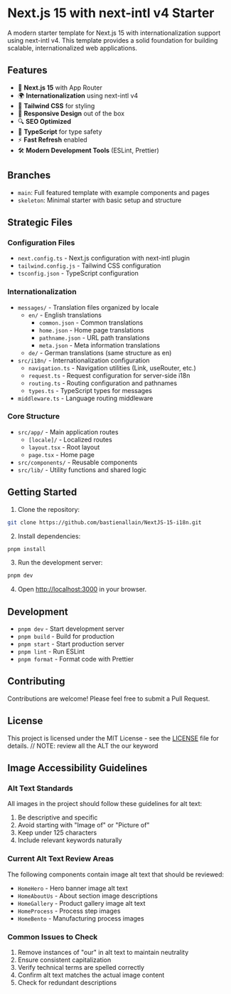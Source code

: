 # Next.js 15 with next-intl v4 Starter

A modern starter template for Next.js 15 with internationalization support using next-intl v4. This template provides a solid foundation for building scalable, internationalized web applications.

## Features

- 🚀 **Next.js 15** with App Router
- 🌍 **Internationalization** using next-intl v4
- 🎨 **Tailwind CSS** for styling
- 📱 **Responsive Design** out of the box
- 🔍 **SEO Optimized**
- 🎯 **TypeScript** for type safety
- ⚡ **Fast Refresh** enabled
- 🛠 **Modern Development Tools** (ESLint, Prettier)

## Branches

- `main`: Full featured template with example components and pages
- `skeleton`: Minimal starter with basic setup and structure

## Strategic Files

### Configuration Files

- `next.config.ts` - Next.js configuration with next-intl plugin
- `tailwind.config.js` - Tailwind CSS configuration
- `tsconfig.json` - TypeScript configuration

### Internationalization

- `messages/` - Translation files organized by locale
  - `en/` - English translations
    - `common.json` - Common translations
    - `home.json` - Home page translations
    - `pathname.json` - URL path translations
    - `meta.json` - Meta information translations
  - `de/` - German translations (same structure as en)
- `src/i18n/` - Internationalization configuration
  - `navigation.ts` - Navigation utilities (Link, useRouter, etc.)
  - `request.ts` - Request configuration for server-side i18n
  - `routing.ts` - Routing configuration and pathnames
  - `types.ts` - TypeScript types for messages
- `middleware.ts` - Language routing middleware

### Core Structure

- `src/app/` - Main application routes
  - `[locale]/` - Localized routes
  - `layout.tsx` - Root layout
  - `page.tsx` - Home page
- `src/components/` - Reusable components
- `src/lib/` - Utility functions and shared logic

## Getting Started

1. Clone the repository:

```bash
git clone https://github.com/bastienallain/NextJS-15-i18n.git
```

2. Install dependencies:

```bash
pnpm install
```

3. Run the development server:

```bash
pnpm dev
```

4. Open [http://localhost:3000](http://localhost:3000) in your browser.

## Development

- `pnpm dev` - Start development server
- `pnpm build` - Build for production
- `pnpm start` - Start production server
- `pnpm lint` - Run ESLint
- `pnpm format` - Format code with Prettier

## Contributing

Contributions are welcome! Please feel free to submit a Pull Request.

## License

This project is licensed under the MIT License - see the [LICENSE](LICENSE) file for details.
// NOTE: review all the ALT the our keyword

## Image Accessibility Guidelines

### Alt Text Standards

All images in the project should follow these guidelines for alt text:

1. Be descriptive and specific
2. Avoid starting with "Image of" or "Picture of"
3. Keep under 125 characters
4. Include relevant keywords naturally

### Current Alt Text Review Areas

The following components contain image alt text that should be reviewed:

- `HomeHero` - Hero banner image alt text
- `HomeAboutUs` - About section image descriptions
- `HomeGallery` - Product gallery image alt text
- `HomeProcess` - Process step images
- `HomeBento` - Manufacturing process images

### Common Issues to Check

1. Remove instances of "our" in alt text to maintain neutrality
2. Ensure consistent capitalization
3. Verify technical terms are spelled correctly
4. Confirm alt text matches the actual image content
5. Check for redundant descriptions
